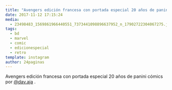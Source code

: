 ```yaml
---
title: "Avengers edición francesa con portada especial 20 años de panini cómics por @dav.aja"
date: 2017-11-12 17:15:24
media: 
  - 23498483_1569861966440551_7373441098896637952_n_17902722304067275.jpg
tags: 
  - bd
  - marvel
  - comic
  - edicionespecial
  - retro
template: instagram
author: 24paginas
---
```


Avengers edición francesa con portada especial 20 años de panini cómics por [@dav.aja](https://instagram.com/dav.aja) .
